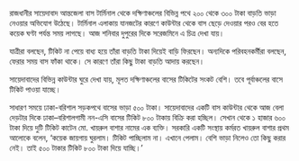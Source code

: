 রাজধানীর সায়েদাবাদ আন্তজেলা বাস টার্মিনাল থেকে দক্ষিণাঞ্চলের বিভিন্ন পথে ২০০ থেকে ৩০০ টাকা বাড়তি ভাড়া নেওয়ার অভিযোগ উঠেছে। টার্মিনাল এলাকায় যানজটের কারণে কাউন্টার থেকে বাস ছেড়ে দেওয়ার পরও বের হতে কয়েক ঘণ্টা পর্যন্ত সময় লাগছে। আজ শনিবার দুপুরের দিকে সরেজমিনে এ চিত্র দেখা যায়।

যাত্রীরা বলছেন, টিকিট না পেয়ে বাধ্য হয়ে তাঁরা বাড়তি টাকা দিয়েই বাড়ি ফিরছেন। অন্যদিকে পরিবহনকর্মীরা বলছেন, ফেরার সময় বাস ফাঁকা থাকে। সে কারণে তাঁরা কিছু টাকা বাড়তি আদায় করছেন।

সায়েদাবাদের বিভিন্ন কাউন্টার ঘুরে দেখা যায়, মূলত দক্ষিণাঞ্চলের বাসের টিকিটের সংকট বেশি। তবে পূর্বাঞ্চলের বাসে টিকিট পাওয়া যাচ্ছে।

সাধারণ সময়ে ঢাকা-বরিশাল সড়কপথে বাসের ভাড়া ৫০০ টাকা। সায়েদাবাদের একটি বাস কাউন্টার থেকে আজ বেলা দেড়টার দিকে ঢাকা–বরিশালগামী নন-এসি বাসের টিকিট ৮০০ টাকায় বিক্রি করা হচ্ছিল। সেখান থেকে ১ হাজার ৬০০ টাকা দিয়ে দুটি টিকিট কাটেন মো. খায়রুল বাশার নামের এক ব্যক্তি। সরকারি একটি সংস্থায় কর্মরত খায়রুল বাশার প্রথম আলোকে বলেন, ‘কয়েক জায়গায় ঘুরলাম। টিকিট পাচ্ছিলাম না। এখানে পেলাম। বেশি ভাড়া নিলেও তো কিছু করার নেই। তাই ৫০০ টাকার টিকিট ৮০০ টাকা দিয়ে যাচ্ছি।’
